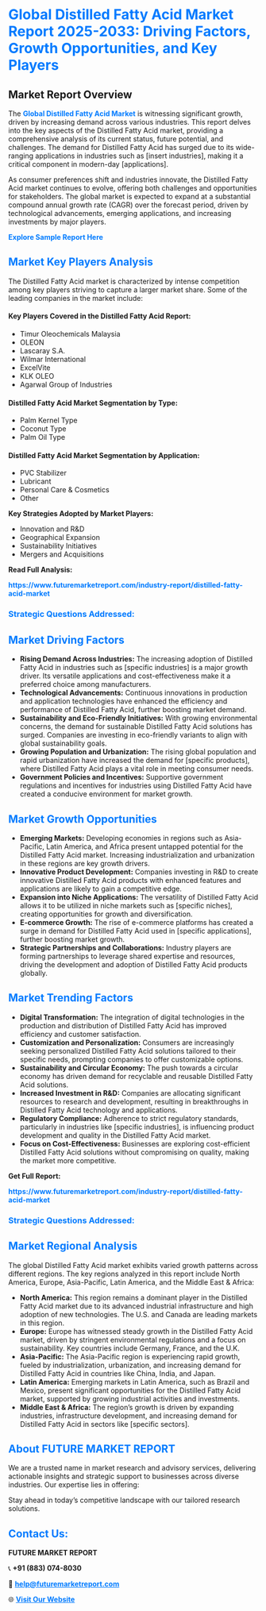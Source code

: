 <h1 style="color: #007BFF;">Global Distilled Fatty Acid Market Report 2025-2033: Driving Factors, Growth Opportunities, and Key Players</h1>

<section id="overview">
<h2>Market Report Overview</h2>
<p>The <a href="https://www.futuremarketreport.com/industry-report/distilled-fatty-acid-market" style="color: #007BFF; text-decoration: none;"><strong>Global Distilled Fatty Acid Market</strong></a> is witnessing significant growth, driven by increasing demand across various industries. This report delves into the key aspects of the Distilled Fatty Acid market, providing a comprehensive analysis of its current status, future potential, and challenges. The demand for Distilled Fatty Acid has surged due to its wide-ranging applications in industries such as [insert industries], making it a critical component in modern-day [applications].</p>
<p>As consumer preferences shift and industries innovate, the Distilled Fatty Acid market continues to evolve, offering both challenges and opportunities for stakeholders. The global market is expected to expand at a substantial compound annual growth rate (CAGR) over the forecast period, driven by technological advancements, emerging applications, and increasing investments by major players.</p>
</section>

<section id="overview">
<p><a href="https://www.futuremarketreport.com/request-sample/reportId=47068" style="color: #007BFF; text-decoration: none;"><strong>Explore Sample Report Here</strong></a></p>
</section>

<section id="key-players">
<h2 style="color: #007BFF;">Market Key Players Analysis</h2>
<p>The Distilled Fatty Acid market is characterized by intense competition among key players striving to capture a larger market share. Some of the leading companies in the market include:</p>
<h4>Key Players Covered in the Distilled Fatty Acid Report:</h4>
<ul><li>Timur Oleochemicals Malaysia</li><li>OLEON</li><li>Lascaray S.A.</li><li>Wilmar International</li><li>ExcelVite</li><li>KLK OLEO</li><li>Agarwal Group of Industries</li></ul>
<h4>Distilled Fatty Acid Market Segmentation by Type:</h4>
<ul><li>Palm Kernel Type</li><li>Coconut Type</li><li>Palm Oil Type</li></ul>

<h4>Distilled Fatty Acid Market Segmentation by Application:</h4>
<ul><li>PVC Stabilizer</li><li>Lubricant</li><li>Personal Care &amp; Cosmetics</li><li>Other</li></ul>
<p><strong>Key Strategies Adopted by Market Players:</strong></p>
<ul>
<li>Innovation and R&D</li>
<li>Geographical Expansion</li>
<li>Sustainability Initiatives</li>
<li>Mergers and Acquisitions</li>
</ul>
</section>

<section>
<p><strong>Read Full Analysis: </strong></p><a href="https://www.futuremarketreport.com/industry-report/distilled-fatty-acid-market" style="color: #007BFF; text-decoration: none;"><strong>https://www.futuremarketreport.com/industry-report/distilled-fatty-acid-market</strong></a>
<h3 style="color: #007BFF;">Strategic Questions Addressed:</h3>
</section>

<section id="driving-factors">
<h2 style="color: #007BFF;">Market Driving Factors</h2>
<ul>
<li><strong>Rising Demand Across Industries:</strong> The increasing adoption of Distilled Fatty Acid in industries such as [specific industries] is a major growth driver. Its versatile applications and cost-effectiveness make it a preferred choice among manufacturers.</li>
<li><strong>Technological Advancements:</strong> Continuous innovations in production and application technologies have enhanced the efficiency and performance of Distilled Fatty Acid, further boosting market demand.</li>
<li><strong>Sustainability and Eco-Friendly Initiatives:</strong> With growing environmental concerns, the demand for sustainable Distilled Fatty Acid solutions has surged. Companies are investing in eco-friendly variants to align with global sustainability goals.</li>
<li><strong>Growing Population and Urbanization:</strong> The rising global population and rapid urbanization have increased the demand for [specific products], where Distilled Fatty Acid plays a vital role in meeting consumer needs.</li>
<li><strong>Government Policies and Incentives:</strong> Supportive government regulations and incentives for industries using Distilled Fatty Acid have created a conducive environment for market growth.</li>
</ul>
</section>

<section id="growth-opportunities">
<h2 style="color: #007BFF;">Market Growth Opportunities</h2>
<ul>
<li><strong>Emerging Markets:</strong> Developing economies in regions such as Asia-Pacific, Latin America, and Africa present untapped potential for the Distilled Fatty Acid market. Increasing industrialization and urbanization in these regions are key growth drivers.</li>
<li><strong>Innovative Product Development:</strong> Companies investing in R&D to create innovative Distilled Fatty Acid products with enhanced features and applications are likely to gain a competitive edge.</li>
<li><strong>Expansion into Niche Applications:</strong> The versatility of Distilled Fatty Acid allows it to be utilized in niche markets such as [specific niches], creating opportunities for growth and diversification.</li>
<li><strong>E-commerce Growth:</strong> The rise of e-commerce platforms has created a surge in demand for Distilled Fatty Acid used in [specific applications], further boosting market growth.</li>
<li><strong>Strategic Partnerships and Collaborations:</strong> Industry players are forming partnerships to leverage shared expertise and resources, driving the development and adoption of Distilled Fatty Acid products globally.</li>
</ul>
</section>

<section id="trending-factors">
<h2 style="color: #007BFF;">Market Trending Factors</h2>
<ul>
<li><strong>Digital Transformation:</strong> The integration of digital technologies in the production and distribution of Distilled Fatty Acid has improved efficiency and customer satisfaction.</li>
<li><strong>Customization and Personalization:</strong> Consumers are increasingly seeking personalized Distilled Fatty Acid solutions tailored to their specific needs, prompting companies to offer customizable options.</li>
<li><strong>Sustainability and Circular Economy:</strong> The push towards a circular economy has driven demand for recyclable and reusable Distilled Fatty Acid solutions.</li>
<li><strong>Increased Investment in R&D:</strong> Companies are allocating significant resources to research and development, resulting in breakthroughs in Distilled Fatty Acid technology and applications.</li>
<li><strong>Regulatory Compliance:</strong> Adherence to strict regulatory standards, particularly in industries like [specific industries], is influencing product development and quality in the Distilled Fatty Acid market.</li>
<li><strong>Focus on Cost-Effectiveness:</strong> Businesses are exploring cost-efficient Distilled Fatty Acid solutions without compromising on quality, making the market more competitive.</li>
</ul>
</section>

<section>
<p><strong>Get Full Report: </strong></p><a href="https://www.futuremarketreport.com/industry-report/distilled-fatty-acid-market" style="color: #007BFF; text-decoration: none;"><strong>https://www.futuremarketreport.com/industry-report/distilled-fatty-acid-market</strong></a>
<h3 style="color: #007BFF;">Strategic Questions Addressed:</h3>
</section>


<section id="regional-analysis">
<h2 style="color: #007BFF;">Market Regional Analysis</h2>
<p>The global Distilled Fatty Acid market exhibits varied growth patterns across different regions. The key regions analyzed in this report include North America, Europe, Asia-Pacific, Latin America, and the Middle East & Africa:</p>
<ul>
<li><strong>North America:</strong> This region remains a dominant player in the Distilled Fatty Acid market due to its advanced industrial infrastructure and high adoption of new technologies. The U.S. and Canada are leading markets in this region.</li>
<li><strong>Europe:</strong> Europe has witnessed steady growth in the Distilled Fatty Acid market, driven by stringent environmental regulations and a focus on sustainability. Key countries include Germany, France, and the U.K.</li>
<li><strong>Asia-Pacific:</strong> The Asia-Pacific region is experiencing rapid growth, fueled by industrialization, urbanization, and increasing demand for Distilled Fatty Acid in countries like China, India, and Japan.</li>
<li><strong>Latin America:</strong> Emerging markets in Latin America, such as Brazil and Mexico, present significant opportunities for the Distilled Fatty Acid market, supported by growing industrial activities and investments.</li>
<li><strong>Middle East & Africa:</strong> The region’s growth is driven by expanding industries, infrastructure development, and increasing demand for Distilled Fatty Acid in sectors like [specific sectors].</li>
</ul>
</section>

<footer>
<h2 style="color: #007BFF;">About FUTURE MARKET REPORT</h2>
<p>We are a trusted name in market research and advisory services, delivering actionable insights and strategic support to businesses across diverse industries. Our expertise lies in offering:</p>

<p>Stay ahead in today’s competitive landscape with our tailored research solutions.</p>

<h2 style="color: #007BFF;">Contact Us:</h2>
<p><strong>FUTURE MARKET REPORT</strong></p>
<p>📞 <strong>+91 (883) 074-8030</strong></p>
<p>📧 <strong><a href="mailto:help@futuremarketreport.com" style="color: #007BFF;">help@futuremarketreport.com</a></strong></p>
<p>🌐 <strong><a href="https://www.futuremarketreport.com/" style="color: #007BFF;">Visit Our Website</a></strong></p>
</footer>